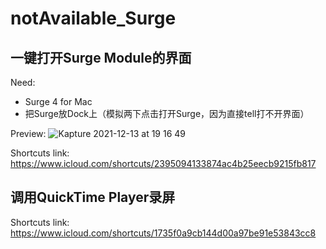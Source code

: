 # notAvailable_Surge


## 一键打开Surge Module的界面

Need:
- Surge 4 for Mac
- 把Surge放Dock上（模拟两下点击打开Surge，因为直接tell打不开界面）

Preview:
![Kapture 2021-12-13 at 19 16 49](https://user-images.githubusercontent.com/96053129/145803531-dd823d1e-6f1e-43b6-8090-6735691966a0.gif)

Shortcuts link:
https://www.icloud.com/shortcuts/2395094133874ac4b25eecb9215fb817

## 调用QuickTime Player录屏

Shortcuts link:
https://www.icloud.com/shortcuts/1735f0a9cb144d00a97be91e53843cc8
